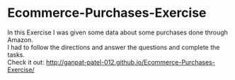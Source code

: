# Ecommerce-Purchases-Exercise
In this Exercise I was given some data about some purchases done through Amazon.<br>
I had to follow the directions and answer the questions and complete the tasks.<br>
Check it out: http://ganpat-patel-012.github.io/Ecommerce-Purchases-Exercise/

